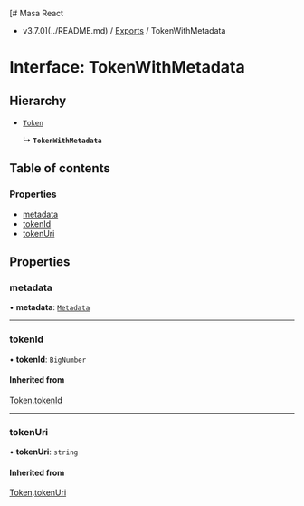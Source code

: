 [# Masa React

- v3.7.0](../README.md) / [Exports](../modules.md) / TokenWithMetadata

# Interface: TokenWithMetadata

## Hierarchy

- [`Token`](Token.md)

  ↳ **`TokenWithMetadata`**

## Table of contents

### Properties

- [metadata](TokenWithMetadata.md#metadata)
- [tokenId](TokenWithMetadata.md#tokenid)
- [tokenUri](TokenWithMetadata.md#tokenuri)

## Properties

### metadata

• **metadata**: [`Metadata`](Metadata.md)

---

### tokenId

• **tokenId**: `BigNumber`

#### Inherited from

[Token](Token.md).[tokenId](Token.md#tokenid)

---

### tokenUri

• **tokenUri**: `string`

#### Inherited from

[Token](Token.md).[tokenUri](Token.md#tokenuri)
